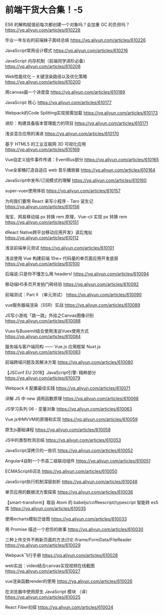 # 前端干货大合集！-5

ES6 的解构赋值前每次都创建一个对象吗？会加重 GC 的负担吗？ https://yq.aliyun.com/articles/610228

毕业一年左右的前端妹子面经总结 https://yq.aliyun.com/articles/610226

JavaScript常用设计模式 https://yq.aliyun.com/articles/610216

JavaScript 内存机制（前端同学进阶必备） https://yq.aliyun.com/articles/610208

Web性能优化 – 关键渲染路径以及优化策略 https://yq.aliyun.com/articles/610200

用canvas画一个进度盘 https://yq.aliyun.com/articles/610189

JavaScript 核心 https://yq.aliyun.com/articles/610177

Webpack的Code Splitting实现按需加载 https://yq.aliyun.com/articles/610173

进阶：构建具备版本管理能力的项目 https://yq.aliyun.com/articles/610171

浅谈混合应用的演进 https://yq.aliyun.com/articles/610170

基于 HTML5 的工业互联网 3D 可视化应用 https://yq.aliyun.com/articles/610169

Vue自定义组件事件传递：EventBus部分 https://yq.aliyun.com/articles/610165

Vue全家桶打造自适应 web 音乐播放器 https://yq.aliyun.com/articles/610164

JavaScript中发布/订阅模式的理解 https://yq.aliyun.com/articles/610160

super-vuex使用体验 https://yq.aliyun.com/articles/610157

为何我们要用 React 来写小程序 - Taro 诞生记 https://yq.aliyun.com/articles/610156

淘宝、网易移动端 px 转换 rem 原理，Vue-cli 实现 px 转换 rem https://yq.aliyun.com/articles/610151

《React Native跨平台移动应用开发》读后鬼扯 https://yq.aliyun.com/articles/610112

浅谈前端单元测试 https://yq.aliyun.com/articles/610101

浅谈使用 Vue 构建前端 10w+ 代码量的单页面应用开发底层 https://yq.aliyun.com/articles/610100

后端说:只是你不懂怎么用 headers! https://yq.aliyun.com/articles/610094

移动端H5多页开发拍门砖经验 https://yq.aliyun.com/articles/610092

前端测试：Part II （单元测试） https://yq.aliyun.com/articles/610090

vue服务器端渲染（SSR）实战 https://yq.aliyun.com/articles/610089

JS写小游戏「跳一跳」外挂之Canvas图像识别 https://yq.aliyun.com/articles/610088

Vuex与Busemit结合使用浅谈Vuex使用方式 https://yq.aliyun.com/articles/610084

服务端与客户端同构 —— Vue.js 应用框架 Nuxt.js https://yq.aliyun.com/articles/610083

前端跨域问题及其解决方案 https://yq.aliyun.com/articles/610080

【JSConf EU 2018】JavaScript引擎: 精粹部分 https://yq.aliyun.com/articles/610079

Webpack 4 配置最佳实践 https://yq.aliyun.com/articles/610071

详解 JS 中 new 调用函数原理 https://yq.aliyun.com/articles/610068

JS学习系列 06 - 变量对象 https://yq.aliyun.com/articles/610063

Vue.js中MVVM的原理和实现 https://yq.aliyun.com/articles/610059

原生js基础课程 https://yq.aliyun.com/articles/610058

JS中的类型检测总结 https://yq.aliyun.com/articles/610053

JavaScript深拷贝的一些坑 https://yq.aliyun.com/articles/610052

Angular4自制一个市县二级联动组件 https://yq.aliyun.com/articles/610051

ECMAScript6词法 https://yq.aliyun.com/articles/610050

JavaScript执行机制深层剖析 https://yq.aliyun.com/articles/610048

单页应用的数据流方案探索 https://yq.aliyun.com/articles/610036

【smart-transform】取自 Atom 的 babeljs/coffeescript/typescript 智能转 es5 库 https://yq.aliyun.com/articles/610035

使用echarts模拟迁徙图 https://yq.aliyun.com/articles/610033

用 Promise 描述一个悲伤的故事 https://yq.aliyun.com/articles/610030

三种上传文件不刷新页面的方法讨论 iframe/FormData/FileReader https://yq.aliyun.com/articles/610029

Webpack飞行手册 https://yq.aliyun.com/articles/610028

web实战：video结合canvas实现视频在线截图 https://yq.aliyun.com/articles/610027

vue渲染函数render的使用 https://yq.aliyun.com/articles/610026

在浏览器中使用原生 JavaScript 模块 （译）https://yq.aliyun.com/articles/610025

React Fiber初探 https://yq.aliyun.com/articles/610024

